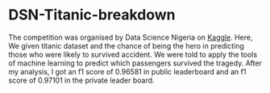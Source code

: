 # DSN-Titanic-breakdown
The competition was organised by Data Science Nigeria on [Kaggle](kaggle.com). Here, We given titanic dataset and the chance of being the hero in predicting those who were likely to survived accident. 
We were told to apply the tools of machine learning to predict which passengers survived the tragedy.
After my analysis, I got an f1 score of 0.96581 in public leaderboard and an f1 score of 0.97101 in the private leader board.
